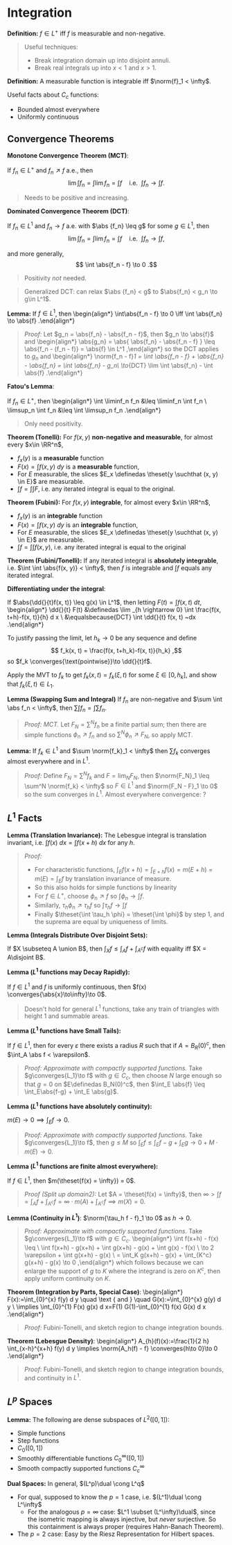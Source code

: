 # Integration

**Definition:**
$f\in L^+$ iff $f$ is measurable and non-negative.

> Useful techniques: 
>
> - Break integration domain up into disjoint annuli.
> - Break real integrals up into $x < 1$ and $x>1$.

**Definition:**
A measurable function is integrable iff $\norm{f}_1 < \infty$.

Useful facts about $C_c$ functions:

- Bounded almost everywhere
- Uniformly continuous

## Convergence Theorems

**Monotone Convergence Theorem (MCT)**:

If $f_n \in L^+$ and $f_n \nearrow f$ a.e., then
$$
\lim \int f_n
= \int \lim f_n = \int f
\quad \text{i.e.}~~ \int f_n \to \int f
.$$

> Needs to be positive and increasing.

**Dominated Convergence Theorem (DCT)**:

If $f_n \in L^1$ and $f_n \to f$ a.e. with $\abs {f_n} \leq g$ for some $g\in L^1$, then
$$
\lim \int f_n = \int \lim f_n = \int f \quad \text{i.e.}~~ \int f_n \to \int f
,$$

and more generally,
$$
\int \abs{f_n - f} \to 0
.$$

> Positivity *not* needed.

> Generalized DCT: can relax $\abs {f_n} < g$ to $\abs{f_n} < g_n \to g\in L^1$.

**Lemma:**
If $f\in L^1$, then
\begin{align*}
\int\abs{f_n - f} \to 0 \iff \int \abs{f_n} \to \abs{f}
.\end{align*}

> *Proof:* Let $g_n = \abs{f_n} - \abs{f_n - f}$, then $g_n \to \abs{f}$ and 
\begin{align*}
\abs{g_n} = \abs{ \abs{f_n} - \abs{f_n - f} } \leq \abs{f_n - (f_n - f)} = \abs{f} \in L^1
,\end{align*}
so the DCT applies to $g_n$ and
\begin{align*}
\norm{f_n - f}_1 = \int \abs{f_n - f} + \abs{f_n} - \abs{f_n}
= \int \abs{f_n} - g_n\\
\to_{DCT} \lim \int \abs{f_n} - \int \abs{f}
.\end{align*}

**Fatou's Lemma**:

If $f_n \in L^+$, then
\begin{align*}
\int \liminf_n f_n &\leq \liminf_n \int f_n \\
\limsup_n \int f_n &\leq \int \limsup_n f_n
.\end{align*}

> Only need positivity.

**Theorem (Tonelli):**
For $f(x, y)$ **non-negative and measurable**, for almost every $x\in \RR^n$, 

- $f_x(y)$ is a **measurable** function
- $F(x) = \int f(x, y) ~dy$ is a **measurable** function,
- For $E$ measurable, the slices $E_x \definedas \theset{y \suchthat (x, y) \in E}$ are measurable.
- $\int f = \int \int F$, i.e. any iterated integral is equal to the original.

**Theorem (Fubini):**
For $f(x, y)$ **integrable**, for almost every $x\in \RR^n$, 

- $f_x(y)$ is an **integrable** function
- $F(x) = \int f(x, y) ~dy$ is an **integrable** function,
- For $E$ measurable, the slices $E_x \definedas \theset{y \suchthat (x, y) \in E}$ are measurable.
- $\int f = \int \int f(x,y)$, i.e. any iterated integral is equal to the original

**Theorem (Fubini/Tonelli):**
If any iterated integral is **absolutely integrable**, i.e. $\int \int \abs{f(x, y)} < \infty$, then $f$ is integrable and $\int f$ equals any iterated integral.

**Differentiating under the integral**:

If $\abs{\dd{}{t}f(x, t)} \leq g(x) \in L^1$, then letting $F(t) = \int f(x, t) ~dt$,
\begin{align*}
\dd{}{t} F(t)
&\definedas \lim _{h \rightarrow 0} \int \frac{f(x, t+h)-f(x, t)}{h} d x \\
&\equalsbecause{DCT} \int \dd{}{t} f(x, t) ~dx
.\end{align*}

To justify passing the limit, let $h_k \to 0$ be any sequence and define
$$
f_k(x, t) = \frac{f(x, t+h_k)-f(x, t)}{h_k}
,$$
so $f_k \converges{\text{pointwise}}\to \dd{}{t}f$.

Apply the MVT to $f_k$ to get $f_k(x, t) = f_k(\xi, t)$ for some $\xi \in [0, h_k]$, and show that $f_k(\xi, t) \in L_1$.


**Lemma (Swapping Sum and Integral)**
If $f_n$ are non-negative and $\sum \int \abs f_n < \infty$, then $\sum \int f_n = \int \sum f_n$.

> *Proof: MCT.* 
> Let $F_N = \sum^N f_n$ be a finite partial sum; then there are simple functions $\phi_n \nearrow f_n$ and so $\sum^N \phi_n \nearrow F_N$, so apply MCT.

**Lemma:**
If $f_k \in L^1$ and $\sum \norm{f_k}_1 < \infty$ then $\sum f_k$ converges almost everywhere and in $L^1$.

> *Proof:*
> Define $F_N = \sum^N f_k$ and $F = \lim_N F_N$, then $\norm{F_N}_1 \leq \sum^N \norm{f_k} < \infty$ so $F\in L^1$ and $\norm{F_N - F}_1 \to 0$ so the sum converges in $L^1$.
> Almost everywhere convergence: ?

## $L^1$ Facts

**Lemma (Translation Invariance):**
The Lebesgue integral is translation invariant, i.e. 
$\int f(x) ~dx = \int f(x + h) ~dx$ for any $h$.

> *Proof:* 
> 
> - For characteristic functions, $\int_E f(x+h) = \int_{E + h} f(x) = m(E+h) = m(E) = \int_E f$ by translation invariance of measure.
> - So this also holds for simple functions by linearity
> - For $f\in L^+$, choose $\phi_n \nearrow f$ so $\int \phi_n \to \int f$.
> - Similarly, $\tau_h \phi_n \nearrow \tau_h f$ so $\int \tau_h f \to \int f$
> - Finally $\theset{\int \tau_h \phi} = \theset{\int \phi}$ by step 1, and the suprema are equal by uniqueness of limits.

**Lemma (Integrals Distribute Over Disjoint Sets):**

If $X \subseteq A \union B$, then $\int_X f \leq \int_A f + \int_{A^c} f$ with equality iff $X = A\disjoint B$.


**Lemma ($L^1$ functions may Decay Rapidly):**

If $f \in L^1$ and $f$ is uniformly continuous, then $f(x) \converges{\abs{x}\to\infty}\to 0$.

> Doesn't hold for general $L^1$ functions, take any train of triangles with height 1 and summable areas.

**Lemma ($L^1$ functions have Small Tails):**

If $f\in L^1$, then for every $\varepsilon$ there exists a radius $R$ such that if $A = B_R(0)^c$, then $\int_A \abs f < \varepsilon$. 

> *Proof: Approximate with compactly supported functions.* 
> Take $g\converges{L_1}\to f$ with $g\in C_c$, then choose $N$ large enough so that $g=0$ on $E\definedas B_N(0)^c$, then $\int_E \abs{f} \leq \int_E\abs{f-g} + \int_E \abs{g}$.

**Lemma ($L^1$ functions have absolutely continuity):**

$m(E) \to 0 \implies \int_E f \to 0$.

> *Proof: Approximate with compactly supported functions.*
> Take $g\converges{L_1}\to f$, then $g \leq M$ so $\int_E{f} \leq \int_E{f-g} + \int_E g \to 0 + M \cdot m(E) \to 0$.

**Lemma ($L^1$ functions are finite almost everywhere):**

If $f\in L^1$, then $m(\theset{f(x) = \infty}) = 0$.

> *Proof (Split up domain2):*
> Let $A = \theset{f(x) = \infty}$, then $\infty > \int f = \int_A f + \int_{A^c} f = \infty \cdot m(A) + \int_{A^c} f \implies m(X) =0$.

**Lemma (Continuity in $L^1$)**:
$\norm{\tau_h f - f}_1 \to 0$ as $h\to 0$.

> *Proof: Approximate with compactly supported functions*.
> Take $g\converges{L_1}\to f$ with $g\in C_c$.
\begin{align*}
\int f(x+h) - f(x) \leq \\ 
\int f(x+h) - g(x+h) + \int g(x+h) - g(x) + \int g(x) - f(x) \\
\to 2 \varepsilon + \int g(x+h) - g(x) \\
= \int_K g(x+h) - g(x) + \int_{K^c} g(x+h) - g(x) \to 0
,\end{align*}
> which follows because we can enlarge the support of $g$ to $K$ where the integrand is zero on $K^c$, then apply uniform continuity on $K$.

**Theorem (Integration by Parts, Special Case)**:
\begin{align*}
F(x):=\int_{0}^{x} f(y) d y \quad \text { and } \quad G(x):=\int_{0}^{x} g(y) d y \\ 
\implies
\int_{0}^{1} F(x) g(x) d x=F(1) G(1)-\int_{0}^{1} f(x) G(x) d x
.\end{align*}

> *Proof:* Fubini-Tonelli, and sketch region to change integration bounds.

**Theorem (Lebesgue Density)**:
\begin{align*}
A_{h}(f)(x):=\frac{1}{2 h} \int_{x-h}^{x+h} f(y) d y
\implies \norm{A_h(f) - f} \converges{h\to 0}\to 0
.\end{align*}

> *Proof*: Fubini-Tonelli, and sketch region to change integration bounds, and continuity in $L^1$.


## $L^p$ Spaces

**Lemma:**
The following are dense subspaces of $L^2([0, 1])$:

- Simple functions
- Step functions
- $C_0([0, 1])$
- Smoothly differentiable functions $C_0^\infty([0, 1])$
- Smooth compactly supported functions $C_c^\infty$

**Dual Spaces:**
In general, $(L^p)\dual \cong L^q$

- For qual, supposed to know the $p=1$ case, i.e. $(L^1)\dual \cong L^\infty$
  - For the analogous $p=\infty$ case: $L^1 \subset (L^\infty)\dual$, since the isometric mapping is always injective, but *never* surjective. So this containment is always proper (requires Hahn-Banach Theorem).
- The $p=2$ case: Easy by the Riesz Representation for Hilbert spaces.